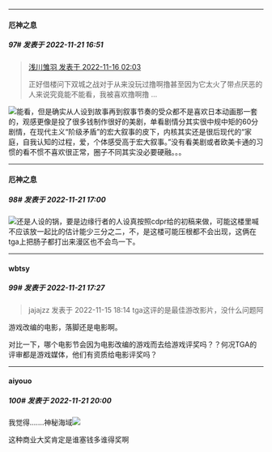 

*****

####  厄神之息  
##### 97#       发表于 2022-11-21 16:51

<blockquote><a href="httphttps://bbs.saraba1st.com/2b/forum.php?mod=redirect&amp;goto=findpost&amp;pid=58455912&amp;ptid=2105066" target="_blank">浅川雏羽 发表于 2022-11-16 02:03</a>

正好借楼问下双城之战对于从来没玩过撸啊撸甚至因为它太火了带点厌恶的人来说究竟能不能看，我被喜欢撸啊撸 ...</blockquote>
<img src="https://static.saraba1st.com/image/smiley/face2017/013.png" referrerpolicy="no-referrer">能看，但是确实从人设到故事再到叙事节奏的受众都不是喜欢日本动画那一套的，观感更像是投了很多钱制作很好的美剧，单看剧情分其实很中规中矩的60分剧情，在现代主义“阶级矛盾”的宏大叙事的皮下，内核其实还是很后现代的“家庭，自我认知的过程，爱，个体感受高于宏大叙事。”没有看美剧或者欧美卡通的习惯的看不惯不喜欢很正常，圈子不同其实没必要硬融。。。

*****

####  厄神之息  
##### 98#       发表于 2022-11-21 17:00

<img src="https://static.saraba1st.com/image/smiley/face2017/034.png" referrerpolicy="no-referrer">还是人设的锅，要是边缘行者的人设真按照cdpr给的初稿来做，可能这楼里喊不应该放一起比的估计能少三分之二，不，是这楼可能压根都不会出现，这俩在tga上把肠子都打出来漫区也不会鸟一下。



*****

####  wbtsy  
##### 99#       发表于 2022-11-21 17:27

<blockquote>jajajzz 发表于 2022-11-15 18:14
tga这评的是最佳游改影片，没什么问题阿</blockquote>
游戏改编的电影，落脚还是电影啊。

对比一下，哪个电影节会因为电影改编的游戏而去给游戏评奖吗？？何况TGA的评审都是游戏媒体，他们有资质给电影评奖吗？



*****

####  aiyouo  
##### 100#       发表于 2022-11-21 20:00

我觉得.......神秘海域<img src="https://static.saraba1st.com/image/smiley/face2017/067.png" referrerpolicy="no-referrer">

这种商业大奖肯定是谁塞钱多谁得奖啊

